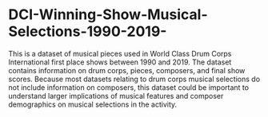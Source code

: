 # DCI-Winning-Show-Musical-Selections-1990-2019-
This is a dataset of musical pieces used in World Class Drum Corps International first place shows between 1990 and 2019. The dataset contains information on drum corps, pieces, composers, and final show scores. Because most datasets relating to drum corps musical selections do not include information on composers, this dataset could be important to understand larger implications of musical features and composer demographics on musical selections in the activity. 
